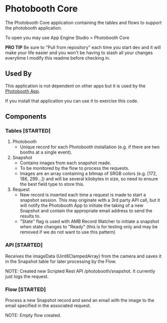 # Photobooth Core

The Photobooth Core application containing the tables and flows to support the photobooth application.

To open you may use App Engine Studio > Photobooth Core

**PRO TIP** Be sure to "Pull from repository" each time you start dev and it will make your life easier and you won't be having to stash all your changes everytime I modify this readme before checking in.

## Used By

This application is not dependent on other apps but it is used by the [Photobooth App](https://github.com/ServiceNowNextExperience/photobooth).

If you install that application you can use it to exercise this code.

## Components

### Tables [STARTED]

1. Photobooth
   - Unique record for each Photobooth installation (e.g. if there are two booths at a single event).
2. Snapshot
   - Contains images from each snapshot made.
   - To be monitored by the flow to process the requests.
   - Images are an array containing a bitmap of SRGB colors (e.g. [172, 186, 299...]) and will be several kilobytes in size, so need to ensure the best field type to store this.
3. Request
   - New record is inserted each time a request is made to start a snapshot session. This may originate with a 3rd party API call, but it will notify the Photobooth App to initiate the taking of a new Snapshot and contain the appropriate email address to send the results to.
   - "State" flag is used with AMB Record Watcher to initiate a snapshot when state changes to "Ready" (this is for testing only and may be removed if we do not want to use this pattern)

### API [STARTED]

Receives the imageData (Uint8ClampedArray) from the camera and saves it in the Snapshot table for later processing by the Flow.

NOTE: Created new Scripted Rest API /photobooth/snapshot.  It currently just logs the request.

### Flow [STARTED]

Process a new Snapshot record and send an email with the image to the email specified in the associated request.

NOTE: Empty flow created.
